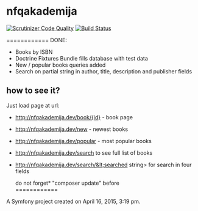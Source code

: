 nfqakademija
============
[![Scrutinizer Code Quality](https://scrutinizer-ci.com/g/nfqakademija/SuperFantastic5/badges/quality-score.png?b=master)](https://scrutinizer-ci.com/g/nfqakademija/SuperFantastic5/?branch=master)
[![Build Status](https://scrutinizer-ci.com/g/nfqakademija/SuperFantastic5/badges/build.png?b=master)](https://scrutinizer-ci.com/g/nfqakademija/SuperFantastic5/build-status/master)

============
DONE:

* Books by ISBN
* Doctrine Fixtures Bundle fills database with test data
* New / popular books queries added
* Search on partial string in author, title, description 
  and publisher fields

how to see it?
---------------
Just load page at url:

* http://nfqakademija.dev/book/{id} - book page
* http://nfqakademija.dev/new - newest books
* http://nfqakademija.dev/popular - most popular books
* http://nfqakademija.dev/search to see full list of books
* http://nfqakademija.dev/search/&lt;searched string&gt; for search in four fields

   do not forget* "composer update" before<br />
============

A Symfony project created on April 16, 2015, 3:19 pm.
